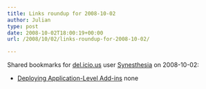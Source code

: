 ```yaml
---
title: Links roundup for 2008-10-02
author: Julian
type: post
date: 2008-10-02T18:00:19+00:00
url: /2008/10/02/links-roundup-for-2008-10-02/

---
```

Shared bookmarks for [del.icio.us][1] user [Synesthesia][2] on 2008-10-02:

  * [Deploying Application-Level Add-ins][3] 
    none</li> </ul>

 [1]: https://del.icio.us/
 [2]: https://del.icio.us/synesthesia
 [3]: https://msdn.microsoft.com/en-us/library/ms269007(VS.80).aspx